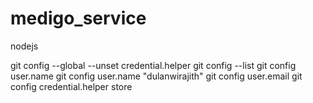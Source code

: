 # medigo_service
nodejs


 git config --global --unset credential.helper
 git config --list
 git config user.name
 git config user.name "dulanwirajith"
 git config user.email
 git config credential.helper store
